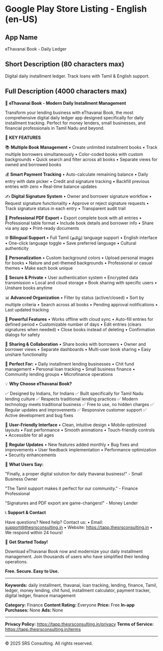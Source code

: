 # Google Play Store Listing - English (en-US)

## App Name
eThavanai Book - Daily Ledger

## Short Description (80 characters max)
Digital daily installment ledger. Track loans with Tamil & English support.

## Full Description (4000 characters max)

📱 **eThavanai Book - Modern Daily Installment Management**

Transform your lending business with eThavanai Book, the most comprehensive digital daily ledger app designed specifically for daily installment tracking. Perfect for money lenders, small businesses, and financial professionals in Tamil Nadu and beyond.

🎯 **KEY FEATURES**

📚 **Multiple Book Management**
• Create unlimited installment books
• Track multiple borrowers simultaneously
• Color-coded books with custom backgrounds
• Quick search and filter across all books
• Separate views for owned and borrowed books

💰 **Smart Payment Tracking**
• Auto-calculate remaining balance
• Daily entry with date picker
• Credit and signature tracking
• Backfill previous entries with zero
• Real-time balance updates

✍️ **Digital Signature System**
• Owner and borrower signature workflow
• Request signature functionality
• Approve or reject signature requests
• Track signature status in each entry
• Transparent audit trail

📄 **Professional PDF Export**
• Export complete book with all entries
• Professional table format
• Include book details and borrower info
• Share via any app
• Print-ready documents

🌐 **Bilingual Support**
• Full Tamil (தமிழ்) language support
• English interface
• One-click language toggle
• Save preferred language
• Cultural authenticity

🎨 **Personalization**
• Custom background colors
• Upload personal images for books
• Nature and pet-themed backgrounds
• Professional or casual themes
• Make each book unique

🔐 **Secure & Private**
• User authentication system
• Encrypted data transmission
• Local and cloud storage
• Book sharing with specific users
• Unshare books anytime

📊 **Advanced Organization**
• Filter by status (active/closed)
• Sort by multiple criteria
• Search across all books
• Pending approval notifications
• Last updated tracking

💪 **Powerful Features**
• Works offline with cloud sync
• Auto-fill entries for defined period
• Customizable number of days
• Edit entries (clears signatures when needed)
• Close books instead of deleting
• Confirmation dialogs for safety

👥 **Sharing & Collaboration**
• Share books with borrowers
• Owner and borrower views
• Separate dashboards
• Multi-user book sharing
• Easy unshare functionality

🎯 **Perfect For:**
• Daily installment lending businesses
• Chit fund management
• Personal loan tracking
• Small business finance
• Community lending groups
• Microfinance operations

💡 **Why Choose eThavanai Book?**

✅ Designed by Indians, for Indians
✅ Built specifically for Tamil Nadu lending culture
✅ Respects traditional lending practices
✅ Modern technology meets traditional business
✅ Free to use, no hidden charges
✅ Regular updates and improvements
✅ Responsive customer support
✅ Active development and bug fixes

📱 **User-Friendly Interface**
• Clean, intuitive design
• Mobile-optimized layouts
• Fast performance
• Smooth animations
• Touch-friendly controls
• Accessible for all ages

🔄 **Regular Updates**
• New features added monthly
• Bug fixes and improvements
• User feedback implementation
• Performance optimization
• Security enhancements

🌟 **What Users Say:**

"Finally, a proper digital solution for daily thavanai business!" - Small Business Owner

"The Tamil support makes it perfect for our community." - Finance Professional

"Signatures and PDF export are game-changers!" - Money Lender

📞 **Support & Contact**

Have questions? Need help? Contact us:
• Email: support@thesrsconsulting.in
• Website: https://tapp.thesrsconsulting.in
• We respond within 24 hours!

🚀 **Get Started Today!**

Download eThavanai Book now and modernize your daily installment management. Join thousands of users who have simplified their lending operations.

**Free. Secure. Easy to Use.**

---

**Keywords:** daily installment, thavanai, loan tracking, lending, finance, Tamil, ledger, money lending, chit fund, installment calculator, payment tracker, digital ledger, finance management

**Category:** Finance
**Content Rating:** Everyone
**Price:** Free
**In-app Purchases:** None
**Ads:** None

---

**Privacy Policy:** https://tapp.thesrsconsulting.in/privacy
**Terms of Service:** https://tapp.thesrsconsulting.in/terms

---

© 2025 SRS Consulting. All rights reserved.
